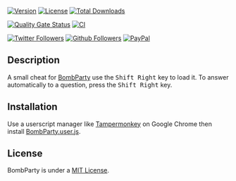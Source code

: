 [![Version](https://img.shields.io/github/v/release/myerffoeg/bombparty?sort=semver&style=for-the-badge)](https://github.com/myerffoeg/bombparty/releases)
[![License](https://img.shields.io/github/license/myerffoeg/bombparty?style=for-the-badge)](LICENSE.md)
[![Total Downloads](https://img.shields.io/github/downloads/myerffoeg/bombparty/total?style=for-the-badge)](https://github.com/myerffoeg/bombparty/releases/latest/download/BombParty.user.js)

[![Quality Gate Status](https://img.shields.io/sonar/quality_gate/myerffoeg_bombparty?server=https%3A%2F%2Fsonarcloud.io&style=for-the-badge)](https://sonarcloud.io/dashboard?id=myerffoeg_bombparty)
[![CI](https://img.shields.io/travis/com/myerffoeg/bombparty?style=for-the-badge)](https://travis-ci.com/myerffoeg/bombparty)

[![Twitter Followers](https://img.shields.io/twitter/follow/myerffoeg.svg?logo=twitter&style=for-the-badge&label=Follow)](https://twitter.com/myerffoeg)
[![Github Followers](https://img.shields.io/github/followers/myerffoeg?logo=github&style=for-the-badge)](https://github.com/myerffoeg)
[![PayPal](https://img.shields.io/badge/Donate-PayPal-ff3f59.svg?style=for-the-badge)](https://www.paypal.me/myerffoeg)

## Description
A small cheat for [BombParty](http://bombparty.sparklinlabs.com/) use the <kbd>Shift Right</kbd> key to load it. To answer automatically to a question, press the <kbd>Shift Right</kbd> key.

## Installation
Use a userscript manager like [Tampermonkey](https://chrome.google.com/webstore/detail/tampermonkey/dhdgffkkebhmkfjojejmpbldmpobfkfo?hl=en) on Google Chrome then install [BombParty.user.js](https://github.com/myerffoeg/bombparty/releases/latest/download/BombParty.user.js).

## License
BombParty is under a [MIT License](LICENSE.md).
